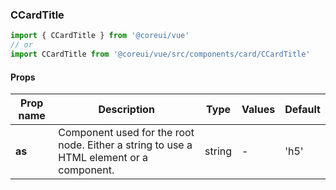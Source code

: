 ### CCardTitle

```jsx
import { CCardTitle } from '@coreui/vue'
// or
import CCardTitle from '@coreui/vue/src/components/card/CCardTitle'
```

#### Props

| Prop name | Description                                                                             | Type   | Values | Default |
| --------- | --------------------------------------------------------------------------------------- | ------ | ------ | ------- |
| **as**    | Component used for the root node. Either a string to use a HTML element or a component. | string | -      | 'h5'    |
